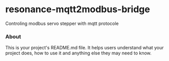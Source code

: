 resonance-mqtt2modbus-bridge
============================

Controling modbus servo stepper with mqtt protocole

### About

This is your project's README.md file. It helps users understand what your
project does, how to use it and anything else they may need to know.
